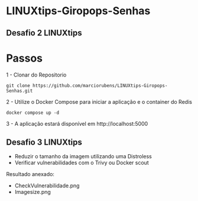 # LINUXtips-Giropops-Senhas
## Desafio 2 LINUXtips

# Passos 
1 - Clonar do Repositorio

``` git clone https://github.com/marciorubens/LINUXtips-Giropops-Senhas.git ```

2 - Utilize o Docker Compose para iniciar a aplicação e o container do Redis

``` docker compose up -d ```

3 - A aplicação estará disponível em http://localhost:5000

## Desafio 3 LINUXtips

- Reduzir o tamanho da imagem utilizando uma Distroless
- Verificar vulnerabilidades com o Trivy ou Docker scout

Resultado anexado: 
- CheckVulnerabilidade.png
- Imagesize.png

